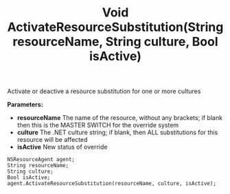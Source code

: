 ﻿---
uid: crmscript_ref_NSResourceAgent_ActivateResourceSubstitution
title: Void ActivateResourceSubstitution(String resourceName, String culture, Bool isActive)
intellisense: NSResourceAgent.ActivateResourceSubstitution
keywords: NSResourceAgent, ActivateResourceSubstitution
so.topic: reference
---

Activate or deactive a resource substitution for one or more cultures

**Parameters:**
 - **resourceName** The name of the resource, without any brackets; if blank then this is the MASTER SWITCH for the override system
 - **culture** The .NET culture string; if blank, then ALL substitutions for this resource will be affected
 - **isActive** New status of override

```crmscript
NSResourceAgent agent;
String resourceName;
String culture;
Bool isActive;
agent.ActivateResourceSubstitution(resourceName, culture, isActive);
```

